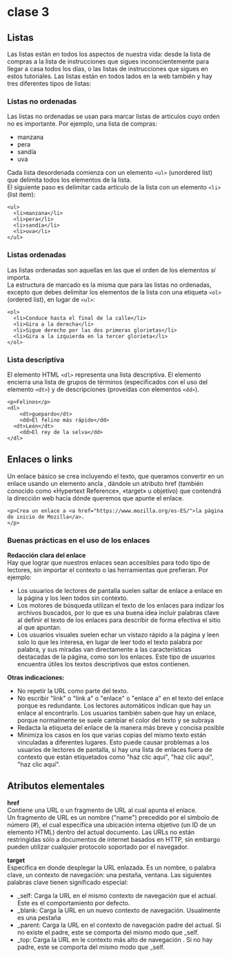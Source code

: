 # clase 3

## Listas
Las listas están en todos los aspectos de nuestra vida: desde la lista de compras a la lista de instrucciones que sigues inconscientemente para llegar a casa todos los días, o las listas de instrucciones que sigues en estos tutoriales. Las listas están en todos lados en la web también y hay tres diferentes tipos de listas:  

### Listas no ordenadas
Las listas no ordenadas se usan para marcar listas de artículos cuyo orden no es importante. Por ejemplo, una lista de compras:
- manzana
- pera
- sandía
- uva

Cada lista desordenada comienza con un elemento `<ul>` (unordered list) que delimita todos los elementos de la lista.  
El siguiente paso es delimitar cada artículo de la lista con un elemento `<li>` (list item):  
~~~
<ul>
  <li>manzana</li>
  <li>pera</li>
  <li>sandía</li>
  <li>uva</li>
</ul>
~~~

### Listas ordenadas
Las listas ordenadas son aquellas en las que el orden de los elementos *sí* importa.  
La estructura de marcado es la misma que para las listas no ordenadas, excepto que debes delimitar los elementos de la lista con una etiqueta `<ol>` (ordered list), en lugar de `<ul>`:
~~~
<ol>
  <li>Conduce hasta el final de la calle</li>
  <li>Gira a la derecha</li>
  <li>Sigue derecho por las dos primeras glorietas</li>
  <li>Gira a la izquierda en la tercer glorieta</li>
</ol>
~~~

### Lista descriptiva
El elemento HTML `<dl>`  representa una lista descriptiva. El elemento encierra una lista de grupos de términos (especificados con el uso del elemento `<dt>`) y de descripciones (proveídas con elementos `<dd>`). 
~~~
<p>Felinos</p>
<dl>
	<dt>guepardo</dt>
	<dd>El felino más rápido</dd>
  <dt>León</dt>
	<dd>El rey de la selva</dd>
</dl>
~~~

## Enlaces o links
Un enlace básico se crea incluyendo el texto, que queramos convertir en un enlace usando un elemento ancla <a>, dándole un atributo href (también conocido como «Hypertext Reference», «target» u objetivo) que contendrá la dirección web hacia dónde queremos que apunte el enlace.  
~~~
<p>Crea un enlace a <a href="https://www.mozilla.org/es-ES/">la página de inicio de Mozilla</a>.
</p>
~~~

### Buenas prácticas en el uso de los enlaces
**Redacción clara del enlace**  
Hay que lograr que nuestros enlaces sean accesibles para todo tipo de lectores, sin importar el contexto o las herramientas que prefieran. Por ejemplo:  
- Los usuarios de lectores de pantalla suelen saltar de enlace a enlace en la página y los leen todos sin contexto.
- Los motores de búsqueda utilizan el texto de los enlaces para indizar los archivos buscados, por lo que es una buena idea incluir palabras clave al definir el texto de los enlaces para describir de forma efectiva el sitio al que apuntan.
- Los usuarios visuales suelen echar un vistazo rápido a la página y leen solo lo que les interesa, en lugar de leer todo el texto palabra por palabra, y sus miradas van directamente a las características destacadas de la página, como son los enlaces. Este tipo de usuarios encuentra útiles los textos descriptivos que estos contienen.

**Otras indicaciones:**
- No repetir la URL como parte del texto.
- No escribir "link" o "link a" o "enlace" o "enlace a" en el texto del enlace porque es redundante. Los lectores automáticos indican que hay un enlace al encontrarlo. Los usuarios también saben que hay un enlace, porque normalmente se suele cambiar el color del texto y se subraya 
- Redacta la etiqueta del enlace de la manera más breve y concisa posible 
- Minimiza los casos en los que varias copias del mismo texto están vinculadas a diferentes lugares. Esto puede causar problemas a los usuarios de lectores de pantalla, si hay una lista de enlaces fuera de contexto que están etiquetados como "haz clic aquí", "haz clic aquí", "haz clic aquí".

## Atributos elementales

**href**   
Contiene una URL o un fragmento de URL al cual apunta el enlace.  
Un fragmento de URL es un nombre ("name") precedido por el símbolo de número (#), el cual especifíca una ubicación interna objetivo (un ID de un elemento HTML) dentro del actual documento. Las URLs no están restringidas sólo a documentos de internet basados en HTTP, sin embargo pueden utilizar cualquier protocolo soportado por el navegador. 

**target**   
Especifica en donde desplegar la URL enlazada. Es un nombre, o palabra clave, un contexto de navegación: una pestaña, ventana. Las siguientes palabras clave tienen significado especial:  
- _self: Carga la URL en el mismo contexto de navegación que el actual. Este es el comportamiento por defecto.
- _blank: Carga la URL en un nuevo contexto de navegación. Usualmente es una pestaña
- _parent: Carga la URL en el contexto de navegación padre del actual. Si no existe el padre, este se comporta del mismo modo que _self.
- _top: Carga la URL en le contexto más alto de navegación . Si no hay padre, este se comporta del mismo modo que _self.


<!-- [Volver a la página de Inicio](index.md)   -->


